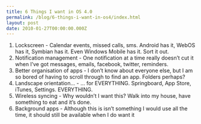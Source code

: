 ```yaml
---
title: 6 Things I want in OS 4.0
permalink: /blog/6-things-i-want-in-os4/index.html
layout: post
date: 2010-01-27T00:00:00.000Z
---
```


1. Lockscreen - Calendar events, missed calls, sms. Android has it, WebOS has it, Symbian has it. Even Windows Mobile has it. Sort it out.
2. Notification management - One notification at a time really doesn’t cut it when I’ve got messages, emails, facebook, twitter, reminders.
3. Better organisation of apps - I don’t know about everyone else, but I am so bored of having to scroll through to find an app. Folders perhaps?
4. Landscape orientation… - … for EVERYTHING. Springboard, App Store, iTunes, Settings. EVERYTHING.
5. Wireless syncing - Why wouldn’t I want this? Walk into my house, have something to eat and it’s done.
6. Background apps - Although this is isn’t something I would use all the time, it should still be available when I do want it